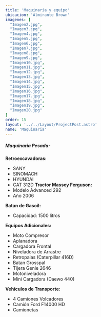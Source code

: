```yaml
---
title: 'Maquinaria y equipo'
ubicacion: 'Almirante Brown'
imagenes: [
  "Imagen2.jpg",
  "Imagen3.jpg",
  "Imagen4.jpg",
  "Imagen5.jpg",
  "Imagen6.jpg",
  "Imagen7.jpg",
  "Imagen8.jpg",
  "Imagen9.jpg",
  "Imagen10.jpg",
  "Imagen11.jpg",
  "Imagen12.jpg",
  "Imagen13.jpg",
  "Imagen14.jpg",
  "Imagen15.jpg",
  "Imagen16.jpg",
  "Imagen17.jpg",
  "Imagen18.jpg",
  "Imagen19.jpg",
  "Imagen20.jpg"
]
order: 15
layout: '../../Layout/ProjectPost.astro'
name: 'Maquinaria'
---
```

##### **Maquinaria Pesada:**
**Retroexcavadoras:**
  - SANY
  - SINOMACH
  - HYUNDAI
  - CAT 312D
**Tractor Massey Ferguson:**
  - Modelo Advanced 292
  - Año 2006

**Batan de Gasoil:**
  - Capacidad: 1500 litros

**Equipos Adicionales:**
  - Moto Compresor
  - Aplanadora
  - Cargadora Frontal
  - Niveladora de Arrastre
  - Retropalas (Caterpillar 416D)
  - Batan Grosspal
  - Tijera Genie 2646
  - Motoniveladora
  - Mini Cargadora (Daewo 440)

**Vehículos de Transporte:**
  - 4 Camiones Volcadores
  - Camión Ford F14000 HD
  - Camionetas
